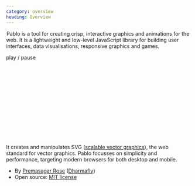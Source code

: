 ```yaml
--- 
category: overview
heading: Overview
---
```


&#8202;<span class="project-name">Pablo</span> is a tool for creating crisp, interactive graphics and animations for the web. It is a lightweight and low-level JavaScript library for building user interfaces, data visualisations, responsive graphics and games.

<a id="circleoo-controller" style="cursor:pointer">play / pause</a>

<svg id="circleoo" width="200" height="200">
	<defs>
	    <circle
	    	id="circleoo-circle"
	        cx="100"
	        cy="100"
	        stroke="white"
	        fill="darkred">
	        <animate 
	            id="r1"
	            attributeName="r"
	            from="100" to="0"
	            dur="5s"
	            begin="0s;r2.end"/>
	        <animate 
	            id="sw1"
	            attributeName="stroke-width"
	            from="0" to="100"
	            dur="5s"
	            begin="0s;sw2.end"/>
	        <animate 
	            id="r2"
	            attributeName="r"
	            from="0" to="100"
	            dur="5s"
	            begin="r1.end"/>
	        <animate 
	            id="sw2"
	            attributeName="stroke-width"
	            from="100" to="0"
	            dur="5s"
	            begin="sw1.end"/>
	    </circle>
	</defs>
</svg>

<script>
    // Load, on DOM ready
    if ('addEventListener' in document){
        document.addEventListener('DOMContentLoaded', function(){ 
            var controller = Pablo('#circleoo-controller'),
                dom = Pablo('#circleoo-circle'),
                playing = false;

            controller.on('click', function(){
                playing = !playing;

                if (playing){
                	dom.use({
                		x: 100,
                		y: 100,
                		width: 100,
                		height: 100,
                		'xlink:href': '#circleoo-circle'
                	})
                }
                else {
                	dom.empty();
                }
            });
        });
    }
</script>

It creates and manipulates SVG ([scalable vector graphics][svg]), the web standard for vector graphics. Pablo focusses on simplicity and performance, targeting modern browsers for both desktop and mobile.

* By [Premasagar Rose][prem] ([Dharmafly][df])
* Open source: [MIT license][mit]


[prem]: http://premasagar.com
[df]: http://dharmafly.com
[mit]: http://opensource.org/licenses/mit-license.php
[svg]: https://developer.mozilla.org/en/SVG
[raphael]: http://raphaeljs.com
[jquery]: http://jquery.com
[_]: http://underscorejs.org
[api]: http://pablojs.com/api/
